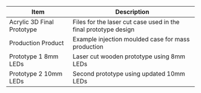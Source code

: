 Item | Description
--- | --- 
Acrylic 3D Final Prototype | Files for the laser cut case used in the final prototype design 
Production Product | Example injection moulded case for mass production
Prototype 1 8mm LEDs | Laser cut wooden prototype using 8mm LEDs
Prototype 2 10mm LEDs | Second prototype using updated 10mm LEDs 
